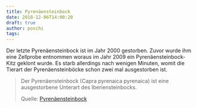 ```yaml
---
title: Pyrenäensteinbock
date: 2018-12-06T14:00:20
draft: true
author: poschi
tags: 
---
```


Der letzte Pyrenäensteinbock ist im Jahr 2000 gestorben. Zuvor wurde ihm eine
Zellprobe entnommen woraus im Jahr 2009 ein Pyrenäensteinbock-Kitz geklont
wurde. Es starb allerdings nach wenigen Minuten, womit die Tierart der
Pyrenäensteinböcke schon zwei mal ausgestorben ist.

> Der Pyrenäensteinbock (Capra pyrenaica pyrenaica) ist eine ausgestorbene
> Unterart des Iberiensteinbocks.
>
> Quelle: [Pyrenäensteinbock](https://de.wikipedia.org/wiki/Pyren%C3%A4ensteinbock)

